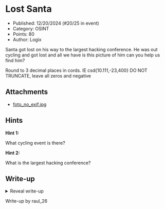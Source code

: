 # Lost Santa

- Published: 12/20/2024 (#20/25 in event)
- Category: OSINT
- Points: 80
- Author: Logix

Santa got lost on his way to the largest hacking conference. He was out cycling and got lost and all we have is this
picture of him can you help us find him?

Round to 3 decimal places in cords. IE csd{10.111,-23,400} DO NOT TRUNCATE, leave all zeros and negative

## Attachments

- [foto_no_exif.jpg](https://bucket.ics.red/foto_no_exif.jpg)

## Hints

**Hint 1:**

What cycling event is there?

**Hint 2:**

What is the largest hacking conference?

## Write-up

<details>
<summary>Reveal write-up</summary>

I started by using Google Images and I discovered this post:

![](./day20_description.png)

Which told me the location. I also saw an article about picnic areas, and because of the wall in the picture, I used the
following search query in Google Maps: `Picnic Area Red Rock National Conservation Area`. I then found
`Red Rock Canyon Overlook` and tried to find the approximate spot from where the picture was taken.

Flag: `csd{36.117,-115.445}`

</details>

Write-up by raul_26
